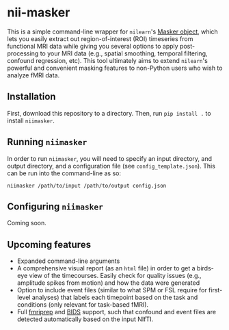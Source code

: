 # nii-masker

This is a simple command-line wrapper for `nilearn`'s [Masker object](https://nilearn.github.io/manipulating_images/masker_objects.html), which lets you easily extract out region-of-interest (ROI) timeseries from functional MRI data while giving you several options to apply post-processing to your MRI data (e.g., spatial smoothing, temporal filtering, confound regression, etc). This tool ultimately aims to extend `nilearn`'s powerful and convenient masking features to non-Python users who wish to analyze fMRI data.

## Installation

First, download this repository to a directory. Then, run `pip install .` to install `niimasker`.

## Running `niimasker`

In order to run `niimasker`, you will need to specify an input directory, and output directory, and a configuration file (see `config_template.json`). This can be run into the command-line as so:

`niimasker /path/to/input /path/to/output config.json`

## Configuring `niimasker`

Coming soon.

## Upcoming features

- Expanded command-line arguments
- A comprehensive visual report (as an `html` file) in order to get a birds-eye view of the timecourses. Easily check for quality issues (e.g., amplitude spikes from motion) and how the data were generated
- Option to include event files (similar to what SPM or FSL require for first-level analyses) that labels each timepoint based on the task and conditions (only relevant for task-based fMRI).
- Full [fmriprep](https://fmriprep.readthedocs.io/en/stable/) and [BIDS](http://bids.neuroimaging.io/) support, such that confound and event files are detected automatically based on the input NIfTI.
